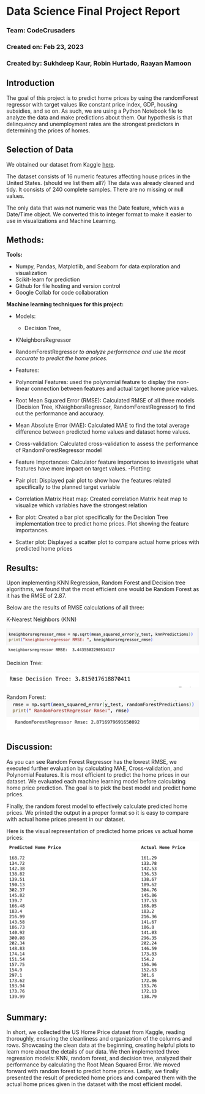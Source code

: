 # Data Science Final Project Report

### Team: CodeCrusaders
### Created on: Feb 23, 2023
### Created by: Sukhdeep Kaur, Robin Hurtado, Raayan Mamoon

## Introduction
The goal of this project is to predict home prices by using the randomForest regressor with target values like constant price index, GDP, housing subsidies, and so on. As such, we are using a Python Notebook file to analyze the data and make predictions about them. Our hypothesis is that delinquency and unemployment rates are the strongest predictors in determining the prices of homes.

## Selection of Data
We obtained our dataset from Kaggle [here](https://www.kaggle.com/datasets/jyotsnagurjar/factors-influencing-us-house-prices).  

The dataset consists of 16 numeric features affecting house prices in the United States. (should we list them all?) The data was already cleaned and tidy. It consists of 240 complete samples. There are no missing or null values.  

The only data that was not numeric was the Date feature, which was a Date/Time object.  We converted this to integer format to make it easier to use in visualizations and Machine Learning.    

## Methods:
**Tools:**
- Numpy, Pandas, Matplotlib, and Seaborn for data exploration and visualization
- Scikit-learn for prediction
- Github for file hosting and version control
- Google Collab for code collaboration
  
**Machine learning techniques for this project:**
- Models:
   - Decision Tree,
 - KNeighborsRegressor
 - RandomForestRegressor
   *to analyze performance and use the most accurate to predict the home prices.*
 
- Features:
 - Polynomial Features: used the polynomial feature to display the non-linear connection between features and actual target home price values.
 - Root Mean Squared Error (RMSE): Calculated RMSE of all three models (Decision Tree, KNeighborsRegressor, RandomForestRegressor) to find out the performance and accuracy. 
 - Mean Absolute Error (MAE): Calculated MAE to find the total average difference between predicted home values and dataset home values.
 - Cross-validation: Calculated cross-validation to assess the performance of RandomForestRegressor model
 - Feature Importances: Calculator feature importances to investigate what features have more impact on target values.
-Plotting:
 - Pair plot: Displayed pair plot to show how the features related specifically to the planned target variable
 - Correlation Matrix Heat map: Created correlation Matrix heat map to visualize which variables have the strongest relation
 - Bar plot: Created a bar plot specifically for the Decision Tree implementation tree to predict home prices. Plot showing the feature importances.
 - Scatter plot: Displayed a scatter plot to compare actual home prices with predicted home prices

## Results:
Upon implementing KNN Regression, Random Forest and Decision tree algorithms, we found that the most efficient one would be Random Forest as it has the RMSE of 2.87. 

Below are the results of RMSE calculations of all three:

K-Nearest Neighbors (KNN) 

![Knn_Report_Img](knn_report_img.png)




Decision Tree:

![Decision_Tree_RMSE_Img](dt_rmse_img.png)

Random Forest:
![Random_Forest_RMSE_Img](rf_rmse_img.png)

## Discussion:

As you can see Random Forest Regressor has the lowest RMSE, we executed further evaluation by calculating MAE, Cross-validation, and Polynomial Features. It is most efficient to predict the home prices in our dataset. We evaluated each machine learning model before calculating home price prediction. The goal is to pick the best model and predict home prices.

Finally, the random forest model to effectively calculate predicted home prices. We printed the output in a proper format so it is easy to compare with actual home prices present in our dataset. 

Here is the visual representation of predicted home prices vs actual home prices:
![Predicted_vs_Actual_Img](predict_vs_actual_img.png)

## Summary:
In short, we collected the US Home Price dataset from Kaggle, reading thoroughly, ensuring the cleanliness and organization of the columns and rows. Showcasing the clean data at the beginning, creating helpful plots to learn more about the details of our data. We then implemented three regression models: KNN, random forest, and decision tree, analyzed their performance by calculating the Root Mean Squared Error. We moved forward with random forest to predict home prices. Lastly, we finally presented the result of predicted home prices and compared them with the actual home prices given in the dataset with the most efficient model. 
